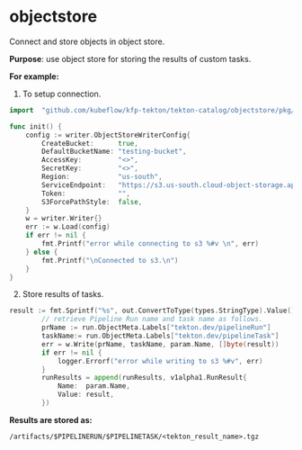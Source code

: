 # objectstore

Connect and store objects in object store. 

**Purpose**: use object store for storing the results of custom tasks.

**For example:**

1. To setup connection.
```go
import 	"github.com/kubeflow/kfp-tekton/tekton-catalog/objectstore/pkg/writer"

func init() {
	config := writer.ObjectStoreWriterConfig{
		CreateBucket:      true,
		DefaultBucketName: "testing-bucket",
		AccessKey:         "<>",
		SecretKey:         "<>",
		Region:            "us-south",
		ServiceEndpoint:   "https://s3.us-south.cloud-object-storage.appdomain.cloud",
		Token:             "",
		S3ForcePathStyle:  false,
	}
	w = writer.Writer{}
	err := w.Load(config)
	if err != nil {
		fmt.Printf("error while connecting to s3 %#v \n", err)
	} else {
		fmt.Printf("\nConnected to s3.\n")
	}
}
```

2. Store results of tasks.

```go
result := fmt.Sprintf("%s", out.ConvertToType(types.StringType).Value())
        // retrieve Pipeline Run name and task name as follows.
		prName := run.ObjectMeta.Labels["tekton.dev/pipelineRun"]
		taskName:= run.ObjectMeta.Labels["tekton.dev/pipelineTask"]
		err = w.Write(prName, taskName, param.Name, []byte(result))
		if err != nil {
			logger.Errorf("error while writing to s3 %#v", err)
		}
		runResults = append(runResults, v1alpha1.RunResult{
			Name:  param.Name,
			Value: result,
		})
```

__Results are stored as:__

`/artifacts/$PIPELINERUN/$PIPELINETASK/<tekton_result_name>.tgz`
